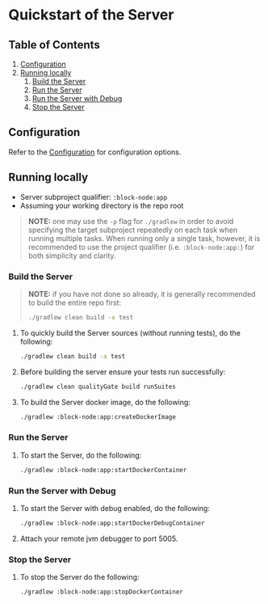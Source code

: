 # Quickstart of the Server

## Table of Contents

1. [Configuration](#configuration)
2. [Running locally](#running-locally)
   1. [Build the Server](#build-the-server)
   2. [Run the Server](#run-the-server)
   3. [Run the Server with Debug](#run-the-server-with-debug)
   4. [Stop the Server](#stop-the-server)

## Configuration

Refer to the [Configuration](../configuration.md) for configuration options.

## Running locally

- Server subproject qualifier: `:block-node:app`
- Assuming your working directory is the repo root

> **NOTE:** one may use the `-p` flag for `./gradlew` in order to avoid
> specifying the target subproject repeatedly on each task when running
> multiple tasks. When running only a single task, however, it is
> recommended to use the project qualifier (i.e. `:block-node:app:`) for
> both simplicity and clarity.

### Build the Server

> **NOTE:** if you have not done so already, it is
> generally recommended to build the entire repo first:
>
> ```bash
> ./gradlew clean build -x test
> ```

1. To quickly build the Server sources (without running tests), do the following:

   ```bash
   ./gradlew clean build -x test
   ```
2. Before building the server ensure your tests run successfully:

   ```bash
   ./gradlew clean qualityGate build runSuites
   ```
3. To build the Server docker image, do the following:

   ```bash
   ./gradlew :block-node:app:createDockerImage
   ```

### Run the Server

1. To start the Server, do the following:

   ```bash
   ./gradlew :block-node:app:startDockerContainer
   ```

### Run the Server with Debug

1. To start the Server with debug enabled, do the following:

   ```bash
   ./gradlew :block-node:app:startDockerDebugContainer
   ```
2. Attach your remote jvm debugger to port 5005.

### Stop the Server

1. To stop the Server do the following:

   ```bash
   ./gradlew :block-node:app:stopDockerContainer
   ```
